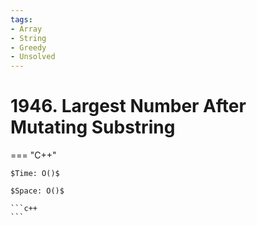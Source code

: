```yaml
---
tags:
- Array
- String
- Greedy
- Unsolved
---
```



# 1946. Largest Number After Mutating Substring

=== "C++"

    $Time: O()$

    $Space: O()$

    ```c++
    ```